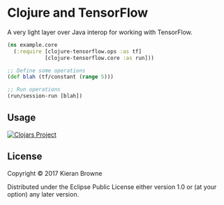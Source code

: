 # Clojure and TensorFlow

A very light layer over Java interop for working with TensorFlow.

```clojure
(ns example.core
  (:require [clojure-tensorflow.ops :as tf]
            [clojure-tensorflow.core :as run]))

;; Define some operations
(def blah (tf/constant (range 5)))

;; Run operations
(run/session-run [blah])
```

## Usage

[![Clojars Project](https://img.shields.io/clojars/v/org.clojars.kieran/clojure-tensorflow.svg)](https://clojars.org/org.clojars.kieran/clojure-tensorflow)

## License

Copyright © 2017 Kieran Browne

Distributed under the Eclipse Public License either version 1.0 or (at
your option) any later version.
